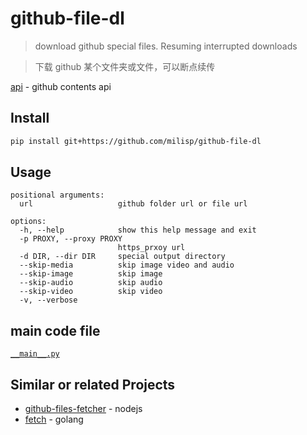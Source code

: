 # github-file-dl

> download github special files. Resuming interrupted downloads  

> 下载 github 某个文件夹或文件，可以断点续传

[api](https://docs.github.com/en/rest/repos/contents) - github contents api

## Install

```sh
pip install git+https://github.com/milisp/github-file-dl
```

## Usage

```
positional arguments:
  url                   github folder url or file url

options:
  -h, --help            show this help message and exit
  -p PROXY, --proxy PROXY
                        https_prxoy url
  -d DIR, --dir DIR     special output directory
  --skip-media          skip image video and audio
  --skip-image          skip image
  --skip-audio          skip audio
  --skip-video          skip video
  -v, --verbose
```

## main code file

[`__main__.py`](src/github_file_dl/__main__.py)

## Similar or related Projects

- [github-files-fetcher](https://github.com/Gyumeijie/github-files-fetcher) - nodejs
- [fetch](https://github.com/gruntwork-io/fetch) - golang
